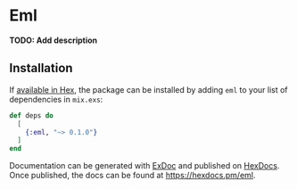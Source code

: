 # Eml

**TODO: Add description**

## Installation

If [available in Hex](https://hex.pm/docs/publish), the package can be installed
by adding `eml` to your list of dependencies in `mix.exs`:

```elixir
def deps do
  [
    {:eml, "~> 0.1.0"}
  ]
end
```

Documentation can be generated with [ExDoc](https://github.com/elixir-lang/ex_doc)
and published on [HexDocs](https://hexdocs.pm). Once published, the docs can
be found at <https://hexdocs.pm/eml>.


